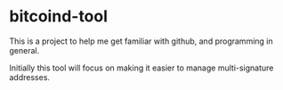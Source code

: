 # bitcoind-tool
This is a project to help me get familiar with github, and programming in general.

Initially this tool will focus on making it easier to manage multi-signature addresses.
